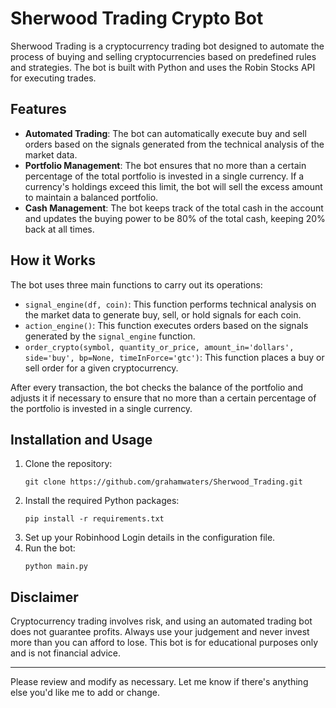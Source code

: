 # Sherwood Trading Crypto Bot

Sherwood Trading is a cryptocurrency trading bot designed to automate the process of buying and selling cryptocurrencies based on predefined rules and strategies. The bot is built with Python and uses the Robin Stocks API for executing trades.

## Features

- **Automated Trading**: The bot can automatically execute buy and sell orders based on the signals generated from the technical analysis of the market data.
- **Portfolio Management**: The bot ensures that no more than a certain percentage of the total portfolio is invested in a single currency. If a currency's holdings exceed this limit, the bot will sell the excess amount to maintain a balanced portfolio.
- **Cash Management**: The bot keeps track of the total cash in the account and updates the buying power to be 80% of the total cash, keeping 20% back at all times.

## How it Works

The bot uses three main functions to carry out its operations:

- `signal_engine(df, coin)`: This function performs technical analysis on the market data to generate buy, sell, or hold signals for each coin.
- `action_engine()`: This function executes orders based on the signals generated by the `signal_engine` function.
- `order_crypto(symbol, quantity_or_price, amount_in='dollars', side='buy', bp=None, timeInForce='gtc')`: This function places a buy or sell order for a given cryptocurrency.

After every transaction, the bot checks the balance of the portfolio and adjusts it if necessary to ensure that no more than a certain percentage of the portfolio is invested in a single currency.

## Installation and Usage

1. Clone the repository:
   ```
   git clone https://github.com/grahamwaters/Sherwood_Trading.git
   ```
2. Install the required Python packages:
   ```
   pip install -r requirements.txt
   ```
3. Set up your Robinhood Login details in the configuration file.
4. Run the bot:
   ```
   python main.py
   ```

## Disclaimer

Cryptocurrency trading involves risk, and using an automated trading bot does not guarantee profits. Always use your judgement and never invest more than you can afford to lose. This bot is for educational purposes only and is not financial advice.

---

Please review and modify as necessary. Let me know if there's anything else you'd like me to add or change.
